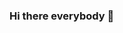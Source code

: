 ### Hi there everybody 👋

<!--
**DanielGranados76/DanielGranados76** is a ✨ _special_ ✨ repository because its `README.md` (this file) appears on your GitHub profile.

Here are some ideas to get you started:

- 🔭 I’m currently working on improving my Internet skills.
- 🌱 I’m currently learning basic Full Stack development.
- 👯 I’m looking to collaborate on learning new skills.
- 🤔 I’m looking for help with GITHUB and VSCode by the way......
- 💬 Ask me about any question in English language.
- 📫 How to reach me: https://www.instagram.com/dani_que_mas_quies/ .
- ⚡ Fun fact: I like psychological terror movies and videogames 👻.
-->
